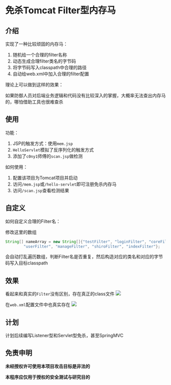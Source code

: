 # 免杀Tomcat Filter型内存马

## 介绍
实现了一种比较顽固的内存马：
1. 随机给一个合理的filter名称
2. 动态生成合理filter类名的字节码
3. 将字节码写入classpath中合理的路径
4. 自动给web.xml中加入合理的filter配置

理论上可以做到这样的效果：

如果防御人员对后端业务逻辑和代码没有比较深入的掌握，大概率无法查出内存马的，哪怕借助工具也很难查杀

## 使用
功能：
1. JSP的触发方式：使用`mem.jsp`
2. `HelloServlet`模拟了反序列化的触发方式
3. 添加了`c0ny1`师傅的`scan.jsp`做检测

如何使用：
1. 配置该项目为Tomcat项目并启动
2. 访问`/mem.jsp`或`/hello-servlet`即可注册免杀内存马
3. 访问`/scan.jsp`查看检测结果


## 自定义
如何自定义合理的Filter名：

修改这里的数组
```java
String[] nameArray = new String[]{"testFilter", "loginFilter", "coreFilter",
        "userFilter", "manageFilter", "shiroFilter", "indexFilter"};
```

会自动打乱遍历数组，判断Filter名是否重复，然后构造对应的类名和对应的字节码写入目标classpath

## 效果

看起来和真实的`Filter`没有区别，存在真正的class文件
![](https://github.com/EmYiQing/MemShell/blob/master/img/0065.png)

在`web.xml`配置文件中也真实存在
![](https://github.com/EmYiQing/MemShell/blob/master/img/0066.png)

## 计划

计划后续编写Listener型和Servlet型免杀，甚至SpringMVC

## 免责申明

**未经授权许可使用本项目攻击目标是非法的**

**本程序应仅用于授权的安全测试与研究目的**
